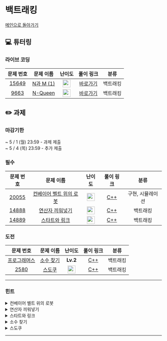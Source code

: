 # 백트래킹

[메인으로 돌아가기](https://github.com/Altu-Bitu-Official/Altu-Bitu-4)

## 💻 튜터링

### 라이브 코딩

|                                 문제 번호                                 |                                   문제 이름                                   |                                       난이도                                       |  풀이 링크   |   분류   |
| :-----------------------------------------------------------------------: | :---------------------------------------------------------------------------: | :--------------------------------------------------------------------------------: | :----------: | :------: |
| <a href="https://www.acmicpc.net/problem/15649" target="_blank">15649</a> | <a href="https://www.acmicpc.net/problem/15649" target="_blank">N과 M (1)</a> | <img height="25px" width="25px" src="https://static.solved.ac/tier_small/8.svg"/>  | [바로가기](https://github.com/Altu-Bitu-Official/Altu-Bitu-4/blob/main/08_%EB%B0%B1%ED%8A%B8%EB%9E%98%ED%82%B9/%EB%9D%BC%EC%9D%B4%EB%B8%8C%20%EC%BD%94%EB%94%A9/15649.cpp) | 백트래킹 |
|  <a href="https://www.acmicpc.net/problem/9663" target="_blank">9663</a>  |  <a href="https://www.acmicpc.net/problem/9663" target="_blank">N-Queen</a>   | <img height="25px" width="25px" src="https://static.solved.ac/tier_small/12.svg"/> | [바로가기](https://github.com/Altu-Bitu-Official/Altu-Bitu-4/blob/main/08_%EB%B0%B1%ED%8A%B8%EB%9E%98%ED%82%B9/%EB%9D%BC%EC%9D%B4%EB%B8%8C%20%EC%BD%94%EB%94%A9/9663.cpp) | 백트래킹 |

## ✏️ 과제

### 마감기한

~ 5 / 1 (월) 23:59 - 과제 제출 </br>
~ 5 / 4 (목) 23:59 - 추가 제출 </br>

### 필수

|                                 문제 번호                                 |                                          문제 이름                                          |                                       난이도                                       | 풀이 링크 |       분류       |
| :-----------------------------------------------------------------------: | :-----------------------------------------------------------------------------------------: | :--------------------------------------------------------------------------------: | :-------: | :--------------: |
| <a href="https://www.acmicpc.net/problem/20055" target="_blank">20055</a> | <a href="https://www.acmicpc.net/problem/20055" target="_blank">컨베이어 벨트 위의 로봇</a> | <img height="25px" width="25px" src="https://static.solved.ac/tier_small/11.svg"/> |  [C++]()  | 구현, 시뮬레이션 |
| <a href="https://www.acmicpc.net/problem/14888" target="_blank">14888</a> |     <a href="https://www.acmicpc.net/problem/14888" target="_blank">연산자 끼워넣기</a>     | <img height="25px" width="25px" src="https://static.solved.ac/tier_small/10.svg"/> |  [C++]()  |     백트래킹     |
| <a href="https://www.acmicpc.net/problem/14889" target="_blank">14889</a> |      <a href="https://www.acmicpc.net/problem/14889" target="_blank">스타트와 링크</a>      | <img height="25px" width="25px" src="https://static.solved.ac/tier_small/9.svg"/>  |  [C++]()  |     백트래킹     |

### 도전

|                                                 문제 번호                                                  |                                                문제 이름                                                |                                       난이도                                       | 풀이 링크 |   분류   |
| :--------------------------------------------------------------------------------------------------------: | :-----------------------------------------------------------------------------------------------------: | :--------------------------------------------------------------------------------: | :-------: | :------: |
| <a href="https://school.programmers.co.kr/learn/courses/30/lessons/42839" target="_blank">프로그래머스</a> | <a href="https://school.programmers.co.kr/learn/courses/30/lessons/42839" target="_blank">소수 찾기</a> |                                      **Lv.2**                                      |  [C++]()  | 백트래킹 |
|                  <a href="https://www.acmicpc.net/problem/2580" target="_blank">2580</a>                   |                <a href="https://www.acmicpc.net/problem/2580" target="_blank">스도쿠</a>                | <img height="25px" width="25px" src="https://static.solved.ac/tier_small/12.svg"/> |  [C++]()  | 백트래킹 |

---

### 힌트

<details>
<summary>컨베이어 벨트 위의 로봇</summary>
<div markdown="1">
&nbsp;&nbsp;&nbsp;&nbsp;회전에 적합한 자료구조를 사용해볼까요? 로봇이 내리는 위치에 도달하면 반드시 내린다는 것을 잊지 마세요!
</div>
</details>

<details>
<summary>연산자 끼워넣기</summary>
<div markdown="1">
&nbsp;&nbsp;&nbsp;&nbsp;수열의 길이와 연산자의 개수가 매우 적네요! 연산자의 가능한 배치를 모두 구해볼까요?
</div>
</details>

<details>
<summary>스타트와 링크</summary>
<div markdown="1">
&nbsp;&nbsp;&nbsp;&nbsp;팀을 나누기만 한다면 계산은 쉬워 보여요. 우선 한 팀에 배치하는 경우로 생각해 볼까요?
</div>
</details>

<details>
<summary>소수 찾기</summary>
<div markdown="1">
&nbsp;&nbsp;&nbsp;&nbsp;결국 순열을 만드는 문제네요. 대신 순열 길이에 제한이 없어요! 모든 길이의 순열을 다 구하려면 어떻게 해야 할까요?
</div>
</details>

<details>
<summary>스도쿠</summary>
<div markdown="1">
&nbsp;&nbsp;&nbsp;&nbsp;아주 익숙한 스도쿠입니다! 스도쿠 문제를 풀 때 어떻게 했었나요? 일단 가능한 숫자를 넣어보고 안되면 다른 숫자를 넣어봐요! 그나저나 같은 구역인지는 어떻게 알까요? 같은 구역의 크기는 3 x 3 이네요! N-queen 문제와 비슷하게 접근해볼까요?
</div>
</details>

---

